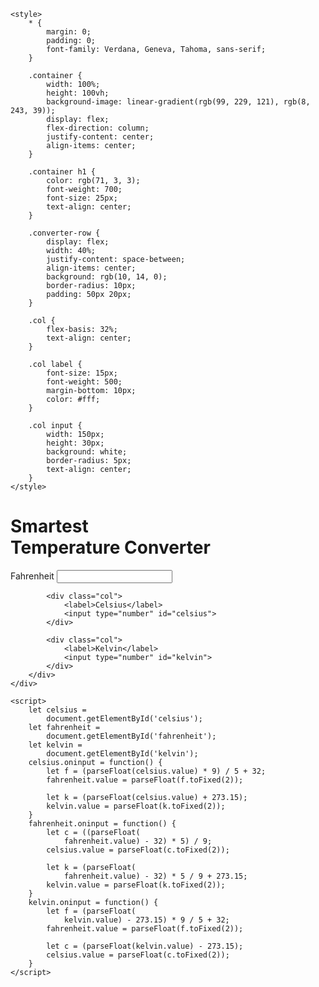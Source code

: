 <!DOCTYPE html>
<html lang="en">

<head>
    <meta charset="UTF-8">
    <meta name="viewport" content="width=device-width,
				initial-scale=1.0">

    <style>
        * {
            margin: 0;
            padding: 0;
            font-family: Verdana, Geneva, Tahoma, sans-serif;
        }
        
        .container {
            width: 100%;
            height: 100vh;
            background-image: linear-gradient(rgb(99, 229, 121), rgb(8, 243, 39));
            display: flex;
            flex-direction: column;
            justify-content: center;
            align-items: center;
        }
        
        .container h1 {
            color: rgb(71, 3, 3);
            font-weight: 700;
            font-size: 25px;
            text-align: center;
        }
        
        .converter-row {
            display: flex;
            width: 40%;
            justify-content: space-between;
            align-items: center;
            background: rgb(10, 14, 0);
            border-radius: 10px;
            padding: 50px 20px;
        }
        
        .col {
            flex-basis: 32%;
            text-align: center;
        }
        
        .col label {
            font-size: 15px;
            font-weight: 500;
            margin-bottom: 10px;
            color: #fff;
        }
        
        .col input {
            width: 150px;
            height: 30px;
            background: white;
            border-radius: 5px;
            text-align: center;
        }
    </style>
</head>

<body>
    <div class="container">
        <h1>Smartest <br> Temperature Converter</h1>
        <div class="converter-row">
            <div class="col">
                <label>Fahrenheit</label>
                <input type="number" id="fahrenheit">
            </div>

            <div class="col">
                <label>Celsius</label>
                <input type="number" id="celsius">
            </div>

            <div class="col">
                <label>Kelvin</label>
                <input type="number" id="kelvin">
            </div>
        </div>
    </div>

    <script>
        let celsius =
            document.getElementById('celsius');
        let fahrenheit =
            document.getElementById('fahrenheit');
        let kelvin =
            document.getElementById('kelvin');
        celsius.oninput = function() {
            let f = (parseFloat(celsius.value) * 9) / 5 + 32;
            fahrenheit.value = parseFloat(f.toFixed(2));

            let k = (parseFloat(celsius.value) + 273.15);
            kelvin.value = parseFloat(k.toFixed(2));
        }
        fahrenheit.oninput = function() {
            let c = ((parseFloat(
                fahrenheit.value) - 32) * 5) / 9;
            celsius.value = parseFloat(c.toFixed(2));

            let k = (parseFloat(
                fahrenheit.value) - 32) * 5 / 9 + 273.15;
            kelvin.value = parseFloat(k.toFixed(2));
        }
        kelvin.oninput = function() {
            let f = (parseFloat(
                kelvin.value) - 273.15) * 9 / 5 + 32;
            fahrenheit.value = parseFloat(f.toFixed(2));

            let c = (parseFloat(kelvin.value) - 273.15);
            celsius.value = parseFloat(c.toFixed(2));
        }
    </script>
</body>

</html>
